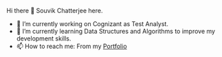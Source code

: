 Hi there 👋
Souvik Chatterjee here.
- 🔭 I’m currently working on Cognizant as Test Analyst.
- 🌱 I’m currently learning Data Structures and Algorithms to improve my development skills.
- 📫 How to reach me: From my [Portfolio](https://souvik06.github.io/digitalPortfolio/)


<!--
**Souvik06/Souvik06** is a ✨ _special_ ✨ repository because its `README.md` (this file) appears on your GitHub profile.

Here are some ideas to get you started:

- 🔭 I’m currently working on ...
- 🌱 I’m currently learning ...
- 👯 I’m looking to collaborate on ...
- 🤔 I’m looking for help with ...
- 💬 Ask me about ...
- 📫 How to reach me: ...
- 😄 Pronouns: ...
- ⚡ Fun fact: ...
-->
